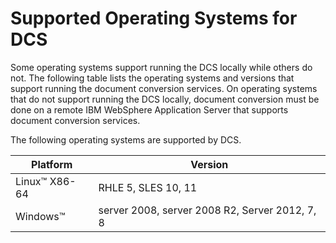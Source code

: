 # Supported Operating Systems for DCS

Some operating systems support running the DCS locally while others do not. The following table lists the operating systems and versions that support running the document conversion services. On operating systems that do not support running the DCS locally, document conversion must be done on a remote IBM WebSphere Application Server that supports document conversion services.

The following operating systems are supported by DCS.

|Platform|Version|
|--------|-------|
|Linux™ X86-64|RHLE 5, SLES 10, 11|
|Windows™|server 2008, server 2008 R2, Server 2012, 7, 8|


